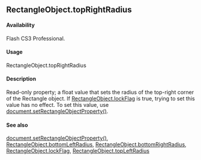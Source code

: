 ## RectangleObject.topRightRadius

#### Availability

Flash CS3 Professional.

#### Usage

RectangleObject.topRightRadius

#### Description

Read-only property; a float value that sets the radius of the top-right corner of the Rectangle object. If
[RectangleObject.lockFlag](#!AdobeDocs/developers-animatesdk-docs/master/Rectangle_object/RectangleObjec2.md) is true, trying to set this value has no effect. To set this value, use [document.setRectangleObjectProperty()](#!AdobeDocs/developers-animatesdk-docs/master/Document_object/docu9643.md).

#### See also

[document.setRectangleObjectProperty()](#!AdobeDocs/developers-animatesdk-docs/master/Document_object/docu9643.md), [RectangleObject.bottomLeftRadius](#!AdobeDocs/developers-animatesdk-docs/master/Rectangle_object/RectangleObject.md), [RectangleObject.bottomRightRadius](#!AdobeDocs/developers-animatesdk-docs/master/Rectangle_object/RectangleObjec1.md), [RectangleObject.lockFlag](#!AdobeDocs/developers-animatesdk-docs/master/Rectangle_object/RectangleObjec2.md), [RectangleObject.topLeftRadius](#!AdobeDocs/developers-animatesdk-docs/master/Rectangle_object/RectangleObjec3.md)

